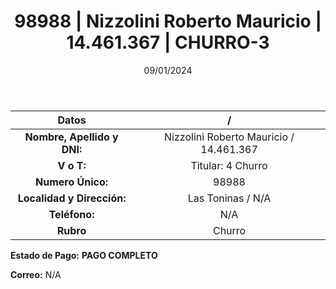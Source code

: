 ﻿---
title: 98988 | Nizzolini Roberto Mauricio | 14.461.367 | CHURRO-3
date: 09/01/2024
draft: false
tags: ['las toninas', 'titular', 'churro']
---

|          **Datos**          |  /  |
|:---------------------------:|:---:|
| **Nombre, Apellido y DNI:** | Nizzolini Roberto Mauricio / 14.461.367 |
|          **V o T:**         | Titular: 4 Churro |
|      **Numero Único:**      | 98988 |
|  **Localidad y Dirección:** | Las Toninas / N/A |
|        **Teléfono:**        | N/A |
|          **Rubro**          | Churro |

**Estado de Pago:** **PAGO COMPLETO**

**Correo:** N/A
